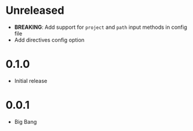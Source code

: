# Unreleased

- **BREAKING**: Add support for `project` and `path` input methods in config file
- Add directives config option

# 0.1.0

- Initial release

# 0.0.1

- Big Bang
